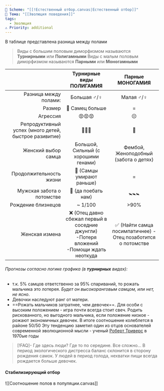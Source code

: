 ```yaml
---
📅 Scheme: "[[!Естественный отбор.canvas|Естественный отбор]]"
📌 Тема: "[[Эволюция поведения]]"
tags:
  - Эволюция
⚠️ Priority: additional
---
```


В таблице представлена разница между полами

>Виды с большим половым диморфизмом называются **Турнирными** или **Полигамными**
>Виды с малым половым диморфизмом называются **Парными** или **Моногамными**

|                                                       |                              Турнирные виды     **ПОЛИГАМИЯ**                              |                      Парные **МОНОГАМИЯ**                      |
| -----------------------------------------------------:|:------------------------------------------------------------------------------------------:|:--------------------------------------------------------------:|
|                                 Разница между полами: |                                       Большая ♂️/♀️                                        |                          Малая ♂️/♀️                           |
|                                                Размер |                                      💪 Самец больше                                       |                               =                                |
|                                              Агрессия |                                           😡😡😡                                           |                               😐                               |
| Репродуктивный успех (много детей, быстрое разивитие) |                                           🐰🐰🐰                                           |                               🐰                               |
|                                   Женский выбор самца |                            Большой, Сильный (с хорошими генами)                            |             Фембой, Женоподобный (забота о детях)              |
|                               Продолжительность жизни |                                 🧓 (Самцы умирают раньше)                                  |                               =                                |
|                            Мужская забота о потомстве |                                   🙈    (да поебать нам)                                   |                             🚼🚼🚼                             |
|                                    Рождение близнецов |                                          ~ 1/100                                           |                              >90%                              |
|                                        Женская измена | ❌  (Отец давно сбежал первый в соседние джунгли)  -Потеря вложений -Помощи ждать неоткуда | ✅  (Найти самца посимпатичнее) - Отец позаботится о потомстве |

###### Прогнозы согласно логике графика (в **турнирных** видах):
- т.к. 5% самцов  ответственно за 95% спариваний, то рожать мальчика это лотерея. _Будет он высокоранговым самцом, или нет, не ясно_.
- Девочки наследуют ранг от матери.
- ==Рожать мальчиков затратнее, чем девочек==. Для особи с высоким положением - игра почти всегда стоит свеч. Родить рискованного, но выгодного мальчика, если положение низкое - рожают экономичных девочек. В итоге соотношение колеблется в районе 50/50
Эту тенденцию заметил один из отцов основателей современной эволюционной мысли - ученый [Роберт Триверс](https://ru.wikipedia.org/wiki/Триверс,_Роберт) в 1970ые годы

>[!FAQ]- Где здесь люди? 
>Где то по середине. Все сложно...
В период экологического дистресса баланс склонится в сторону рождения самок. У людей в период голода, нехватки пищи всегда рождается больше девочек.

#### Стабилизирующий отбор

![[Соотношение полов в популяции.canvas]]
